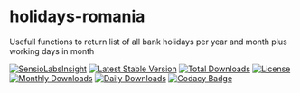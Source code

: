 # holidays-romania
Usefull functions to return list of all bank holidays per year and month plus working days in month

[![SensioLabsInsight](https://insight.sensiolabs.com/projects/16979751-cb4d-44ff-bab2-f445fdc0761b/big.png)](https://insight.sensiolabs.com/projects/16979751-cb4d-44ff-bab2-f445fdc0761b)
[![Latest Stable Version](https://poser.pugx.org/danielgp/bank-holidays/v/stable)](https://packagist.org/packages/danielgp/bank-holidays)
[![Total Downloads](https://poser.pugx.org/danielgp/bank-holidays/downloads)](https://packagist.org/packages/danielgp/bank-holidays)
[![License](https://poser.pugx.org/danielgp/bank-holidays/license)](https://packagist.org/packages/danielgp/bank-holidays)
[![Monthly Downloads](https://poser.pugx.org/danielgp/bank-holidays/d/monthly)](https://packagist.org/packages/danielgp/bank-holidays)
[![Daily Downloads](https://poser.pugx.org/danielgp/bank-holidays/d/daily)](https://packagist.org/packages/danielgp/bank-holidays)
[![Codacy Badge](https://api.codacy.com/project/badge/grade/7a1431537d914b3aaddd8eebfa077035)](https://www.codacy.com/app/danielpopiniuc/bank-holidays)
